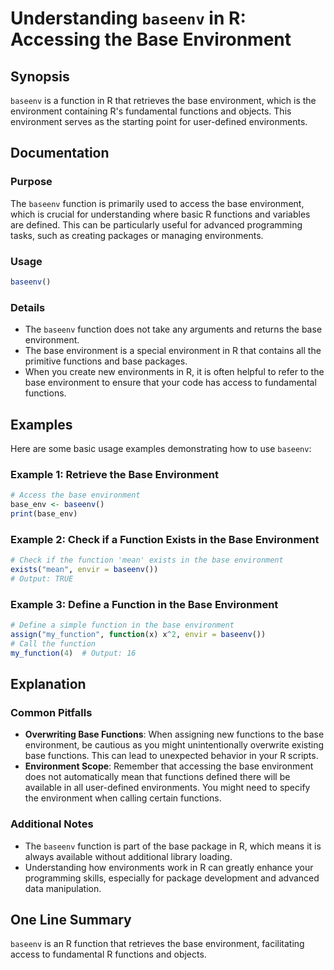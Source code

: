 <!--
Meta Description: # Understanding `baseenv` in R: Accessing the Base Environment ## Synopsis `baseenv` is a function in R that retrieves the base environment, which is ...
Meta Keywords: environment, base, baseenv, function, functions
-->

# Understanding `baseenv` in R: Accessing the Base Environment

## Synopsis
`baseenv` is a function in R that retrieves the base environment, which is the environment containing R's fundamental functions and objects. This environment serves as the starting point for user-defined environments.

## Documentation
### Purpose
The `baseenv` function is primarily used to access the base environment, which is crucial for understanding where basic R functions and variables are defined. This can be particularly useful for advanced programming tasks, such as creating packages or managing environments.

### Usage
```R
baseenv()
```

### Details
- The `baseenv` function does not take any arguments and returns the base environment.
- The base environment is a special environment in R that contains all the primitive functions and base packages.
- When you create new environments in R, it is often helpful to refer to the base environment to ensure that your code has access to fundamental functions.

## Examples
Here are some basic usage examples demonstrating how to use `baseenv`:

### Example 1: Retrieve the Base Environment
```R
# Access the base environment
base_env <- baseenv()
print(base_env)
```

### Example 2: Check if a Function Exists in the Base Environment
```R
# Check if the function 'mean' exists in the base environment
exists("mean", envir = baseenv())
# Output: TRUE
```

### Example 3: Define a Function in the Base Environment
```R
# Define a simple function in the base environment
assign("my_function", function(x) x^2, envir = baseenv())
# Call the function
my_function(4)  # Output: 16
```

## Explanation
### Common Pitfalls
- **Overwriting Base Functions**: When assigning new functions to the base environment, be cautious as you might unintentionally overwrite existing base functions. This can lead to unexpected behavior in your R scripts.
- **Environment Scope**: Remember that accessing the base environment does not automatically mean that functions defined there will be available in all user-defined environments. You might need to specify the environment when calling certain functions.

### Additional Notes
- The `baseenv` function is part of the base package in R, which means it is always available without additional library loading.
- Understanding how environments work in R can greatly enhance your programming skills, especially for package development and advanced data manipulation.

## One Line Summary
`baseenv` is an R function that retrieves the base environment, facilitating access to fundamental R functions and objects.